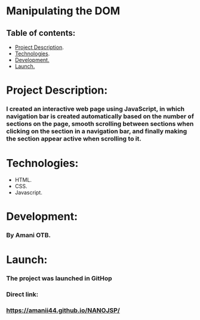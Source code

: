 # Manipulating the DOM

## Table of contents:
* [Project Description](#Project-Description).
* [Technologies](#Technologies).
* [Development.](#Development)
* [Launch.](#Launch)



# Project Description:

### I created an interactive web page using JavaScript, in which navigation bar is created automatically based on the number of sections on the page, smooth scrolling between sections when clicking on the section in a navigation bar, and finally making the section appear active when scrolling to it.

# Technologies:
- HTML.
- CSS.
- Javascript.


# Development: 
### By Amani OTB.

# Launch: 
### The project was launched in GitHop
### Direct link:
### https://amanii44.github.io/NANOJSP/

